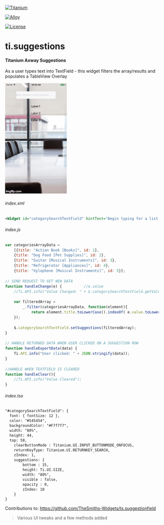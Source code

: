 <p>
<a href="http://www.appcelerator.com/titanium/"><img src="https://camo.githubusercontent.com/ecc6562b9e8446bbf967b69b4180fef9080068b3/687474703a2f2f7777772d7374617469632e61707063656c657261746f722e636f6d2f6261646765732f746974616e69756d2d6769742d62616467652d73712e706e67" alt="Titanium" data-canonical-src="http://www-static.appcelerator.com/badges/titanium-git-badge-sq.png" style="max-width:100%;"></a>

<a href="http://www.appcelerator.com/alloy/"><img src="https://camo.githubusercontent.com/f5a543c2128b182c327afc82e9abea66f496a1db/687474703a2f2f7777772d7374617469632e61707063656c657261746f722e636f6d2f6261646765732f616c6c6f792d6769742d62616467652d73712e706e67" alt="Alloy" data-canonical-src="http://www-static.appcelerator.com/badges/alloy-git-badge-sq.png" style="max-width:100%;"></a>

<a href="http://choosealicense.com/licenses/apache-2.0/"><img src="https://camo.githubusercontent.com/84295be0136e01cd8e9d2107d69c695a052f065d/687474703a2f2f696d672e736869656c64732e696f2f62616467652f6c6963656e73652d417061636865253230322e302d626c75652e7376673f7374796c653d666c6174" alt="License" data-canonical-src="http://img.shields.io/badge/license-Apache%202.0-blue.svg?style=flat" style="max-width:100%;"></a>
</p>

# ti.suggestions
#### Titanium Axway Suggestions
As a user types text into TextField - this widget filters the array/results and populates a TableView Overlay

![Demo](demo.gif)

###### index.xml
```xml
<Widget id="categorySearchTextField" hintText="Begin typing for a list of categories..." src="ti.suggestions" onChange="handleChange" onExportData="handleExportData" onClear="handleClear" />
```

###### index.js
```javascript
var categoriesArrayData =
    [{title: "Action Book [Books]", id: 1},
    {title: "Dog Food [Pet Supplies]", id: 2},
    {title: "Guitar [Musical Instruments]", id: 3},
    {title: "Refrigerator [Appliances]", id: 4},
    {title: "Xylophone [Musical Instruments]", id: 5}];

// SEND REQUEST TO GET NEW DATA
function handleChange(e) {			//e.value
    //Ti.API.info("Value Changed: " + $.categorySearchTextField.getValue());

    var filteredArray =
        _.filter(categoriesArrayData, function(element){
            return element.title.toLowerCase().indexOf( e.value.toLowerCase() ) > -1;
    });

    $.categorySearchTextField.setSuggestions(filteredArray);
}

// HANDLE RETURNED DATA WHEN USER CLICKED ON A SUGGESTION ROW
function handleExportData(data) {
    Ti.API.info("User clicked: " + JSON.stringify(data));
}

//HANDLE WHEN TEXTFIELD IS CLEARED
function handleClear(){
	//Ti.API.info("Value Cleared");
}
```

###### index.tss
```stylesheet
"#categorySearchTextField": {
  font: { fontSize: 12 },
  color: "#545454",
  backgroundColor: "#F7f7f7",
  width: "80%",
  height: 44,
  top: 50,
    clearButtonMode : Titanium.UI.INPUT_BUTTONMODE_ONFOCUS,
    returnKeyType: Titanium.UI.RETURNKEY_SEARCH,
    zIndex: 1,
    suggestions: {
        bottom : 15,
        height: Ti.UI.SIZE,
        width: "80%",
        visible : false,
        opacity : 0,
        zIndex: 10
    }
}
```

Contributions to: https://github.com/TheSmiths-Widgets/ts.suggestionfield
> Various UI tweaks and a few methods added
